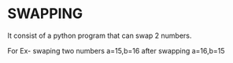 # SWAPPING
It consist of a python program that can swap 2 numbers.

For Ex- swaping two numbers a=15,b=16
after swapping a=16,b=15
